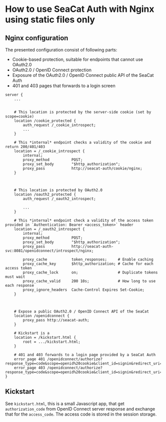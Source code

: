 # How to use SeaCat Auth with Nginx using static files only


## Nginx configuration

The presented configuration consist of following parts:

 * Cookie-based protection, suitable for endpoints that cannot use OAuth2.0
 * OAuth2.0 / OpenID Connect protection
 * Exposure of the OAuth2.0 / OpenID Connect public API of the SeaCat Auth
 * 401 and 403 pages that forwards to a login screen

```
server {
	...


	# This location is protected by the server-side cookie (set by scope=cookie)
	location /cookie_protected {
		auth_request /_cookie_introspect;
		...
	}

	# This *internal* endpoint checks a validity of the cookie and return 200/401/403
	location = /_cookie_introspect {
		internal;
		proxy_method          POST;
		proxy_set_body        "$http_authorization";
		proxy_pass            http://seacat-auth/cookie/nginx;
	}



	# This location is protected by OAuth2.0
	location /oauth2_protected {
		auth_request /_oauth2_introspect;
		
		...
	}

	# This *internal* endpoint check a validity of the access token provided in `Authentication: Bearer <access_token>` header
	location = /_oauth2_introspect {
		internal;
		proxy_method          POST;
		proxy_set_body        "$http_authorization";
		proxy_pass            http://seacat-auth-svc:8081/openidconnect/introspect/nginx;

		proxy_cache           token_responses;     # Enable caching
		proxy_cache_key       $http_authorization; # Cache for each access token
		proxy_cache_lock      on;                  # Duplicate tokens must wait
		proxy_cache_valid     200 10s;             # How long to use each response
		proxy_ignore_headers  Cache-Control Expires Set-Cookie;
	}



	# Expose a public OAuth2.0 / OpenID Connect API of the SeaCat 
	location /openidconnect {
		proxy_pass http://seacat-auth;
	}

	# Kickstart is a 
	location = /kickstart.html {
		root = .../kickstart.html;
	}

	# 401 and 403 forwards to a login page provided by a SeaCat Auth
	error_page 401 /openidconnect/authorize?response_type=code&scope=openid%20cookie&client_id=signin&redirect_uri=/kickstart.html;
	error_page 403 /openidconnect/authorize?response_type=code&scope=openid%20cookie&client_id=signin&redirect_uri=/kickstart.html;
}

```

## Kickstart

See `kickstart.html`, this is a small Javascript app, that get `authorization_code` from OpenID Connect server response and exchange that for the `access_code`.
The access code is stored in the session storage.

